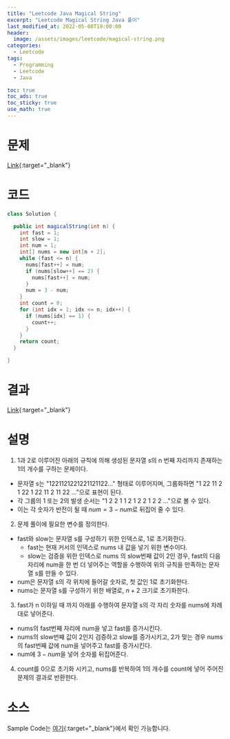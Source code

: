 ```yaml
---
title: "Leetcode Java Magical String"
excerpt: "Leetcode Magical String Java 풀이"
last_modified_at: 2022-05-08T19:00:00
header:
  image: /assets/images/leetcode/magical-string.png
categories:
  - Leetcode
tags:
  - Programming
  - Leetcode
  - Java

toc: true
toc_ads: true
toc_sticky: true
use_math: true
---
```

# 문제
[Link](https://leetcode.com/problems/magical-string/){:target="_blank"}

# 코드
```java
class Solution {

  public int magicalString(int n) {
    int fast = 1;
    int slow = 1;
    int num = 1;
    int[] nums = new int[n + 2];
    while (fast <= n) {
      nums[fast++] = num;
      if (nums[slow++] == 2) {
        nums[fast++] = num;
      }
      num = 3 - num;
    }
    int count = 0;
    for (int idx = 1; idx <= n; idx++) {
      if (nums[idx] == 1) {
        count++;
      }
    }
    return count;
  }

}
```

# 결과
[Link](https://leetcode.com/submissions/detail/695418469/){:target="_blank"}

# 설명
1. 1과 2로 이루어진 아래의 규칙에 의해 생성된 문자열 s의 n 번째 자리까지 존재하는 1의 개수를 구하는 문제이다.
- 문자열 s는 "1221121221221121122..." 형태로 이루어지며, 그룹화하면 "1 22 11 2 1 22 1 22 11 2 11 22 ..."으로 표현이 된다.
- 각 그룹의 1 또는 2의 발생 순서는 "1 2 2 1 1 2 1 2 2 1 2 2 ..."으로 볼 수 있다.
- 이는 각 숫자가 반전이 될 때 $num = 3 - num$로 뒤집어 줄 수 있다.

2. 문제 풀이에 필요한 변수를 정의한다.
- fast와 slow는 문자열 s를 구성하기 위한 인덱스로, 1로 초기화한다.
  - fast는 현재 커서의 인덱스로 nums 내 값을 넣기 위한 변수이다.
  - slow는 검증을 위한 인덱스로 nums 의 slow번째 값이 2인 경우, fast의 다음 자리에 num을 한 번 더 넣어주는 역할을 수행하여 위의 규칙을 만족하는 문자열 s를 만들 수 있다.
- num은 문자열 s의 각 위치에 들어갈 숫자로, 첫 값인 1로 초기화한다.
- nums는 문자열 s를 구성하기 위한 배열로, $n + 2$ 크기로 초기화한다.

3. fast가 n 이하일 때 까지 아래를 수행하여 문자열 s의 각 자리 숫자를 nums에 차례대로 넣어준다.
- nums의 fast번째 자리에 num을 넣고 fast를 증가시킨다.
- nums의 slow번째 값이 2인지 검증하고 slow를 증가시키고, 2가 맞는 경우 nums의 fast번째 값에 num을 넣어주고 fast를 증가시킨다.
- num에 $3 - num$을 넣어 숫자를 뒤집어준다.

4. count를 0으로 초기화 시키고, nums를 반복하여 1의 개수를 count에 넣어 주어진 문제의 결과로 반환한다.

# 소스
Sample Code는 [여기](https://github.com/GracefulSoul/leetcode/blob/master/src/main/java/gracefulsoul/problems/MagicalString.java){:target="_blank"}에서 확인 가능합니다.